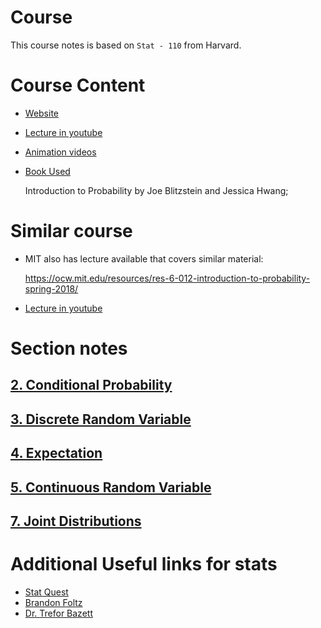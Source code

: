 # Course

This course notes is based on `Stat - 110` from Harvard.

# Course Content

- [Website](https://projects.iq.harvard.edu/stat110/home)

- [Lecture in youtube](https://www.youtube.com/watch?v=KbB0FjPg0mw&list=PL2SOU6wwxB0uwwH80KTQ6ht66KWxbzTIo)

- [Animation videos](https://www.youtube.com/watch?v=gJZYgLyjyIQ&list=PL2qHyNjtf9vO5fAiRKlBlXksc4B5TK_F0)

- [Book Used](http://probabilitybook.net)

  Introduction to Probability by Joe Blitzstein and Jessica Hwang;

# Similar course

- MIT also has lecture available that covers similar material:

  https://ocw.mit.edu/resources/res-6-012-introduction-to-probability-spring-2018/

- [Lecture in youtube](https://www.youtube.com/watch?v=1uW3qMFA9Ho&list=PLUl4u3cNGP60hI9ATjSFgLZpbNJ7myAg6)

# Section notes

## [2. Conditional Probability](./2)

## [3. Discrete Random Variable](./3)

## [4. Expectation](./4)

## [5. Continuous Random Variable](./5)

## [7. Joint Distributions](./7)

# Additional Useful links for stats

- [Stat Quest](https://www.youtube.com/user/joshstarmer)
- [Brandon Foltz](https://youtube.com/c/BrandonFoltz)
- [Dr. Trefor Bazett](https://www.youtube.com/c/DrTreforBazett/playlists)
